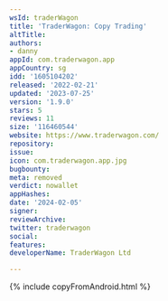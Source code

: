 ```yaml
---
wsId: traderWagon
title: 'TraderWagon: Copy Trading'
altTitle: 
authors:
- danny
appId: com.traderwagon.app
appCountry: sg
idd: '1605104202'
released: '2022-02-21'
updated: '2023-07-25'
version: '1.9.0'
stars: 5
reviews: 11
size: '116460544'
website: https://www.traderwagon.com/
repository: 
issue: 
icon: com.traderwagon.app.jpg
bugbounty: 
meta: removed
verdict: nowallet
appHashes: 
date: '2024-02-05'
signer: 
reviewArchive: 
twitter: traderwagon
social: 
features: 
developerName: TraderWagon Ltd

---
```


{% include copyFromAndroid.html %}

